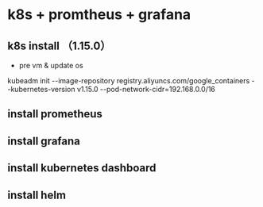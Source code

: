 # k8s + promtheus + grafana

## k8s install （1.15.0）

- pre vm & update os

kubeadm init --image-repository registry.aliyuncs.com/google_containers --kubernetes-version v1.15.0 --pod-network-cidr=192.168.0.0/16

## install prometheus

## install grafana

## install kubernetes dashboard

## install helm

##